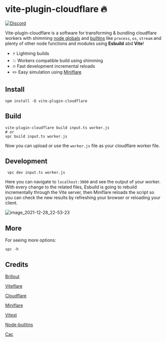 # vite-plugin-cloudflare 🔥

[![Discord](https://img.shields.io/discord/815937377888632913.svg?label=&logo=discord&logoColor=ffffff&color=7389D8&labelColor=6A7EC2)](https://discord.gg/Rhg9cEghMF)

Vite-plugin-cloudflare is a software for transforming & bundling cloudflare workers with shimming [node globals](https://github.com/calvinmetcalf/rollup-plugin-node-globals) and [builtins](https://github.com/calvinmetcalf/rollup-plugin-node-builtins/)  like `process`, `os`, `stream` and plenty of other node functions and modules using **Esbuild** abd **Vite**!

- ⚡ Lightning builds
- 💥 Workers compatible build using shimming
- 🔥 Fast development incremental reloads
- ✏️ Easy simulation using [Miniflare](https://miniflare.dev/) 

## Install
```
npm install -D vite-plugin-cloudflare
```
 
 ## Build
 ```
 vite-plugin-cloudflare build input.ts worker.js 
 # or 
 vpc build input.ts worker.js 
 ```
 Now you can upload or use the `worker.js` file as your cloudflare worker file.
 
 ## Development
 ```
  vpc dev input.ts worker.js 
 ```

Here you can navigate to `localhost:3000` and see the output of your worker. With every change to the related files, Esbuild is going to rebuild incrementally through the Vite server, then Miniflare reloads the script so you can check the new results by refreshing your browser or reloading your client.

![image_2021-12-28_22-53-23](https://user-images.githubusercontent.com/37929992/147600217-e2d632cb-78d1-45d8-86cc-081fee8e8f64.png)

## More
For seeing more options:
```
vpc -h
```

## Credits
[Brillout](https://github.com/brillout/)

[Viteflare](https://github.com/alloc/viteflare)

[Cloudflare](https://workers.cloudflare.com/)

[Miniflare](http://miniflare.dev/)

[Vitest](https://github.com/vitest-dev/vitest)

[Node-builtins](https://github.com/calvinmetcalf/rollup-plugin-node-builtins)

[Cac](https://www.npmjs.com/package/cac#display-help-message-and-version)
